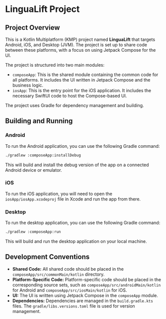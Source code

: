 # LinguaLift Project

## Project Overview

This is a Kotlin Multiplatform (KMP) project named **LinguaLift** that targets Android, iOS, and Desktop (JVM). The project is set up to share code between these platforms, with a focus on using Jetpack Compose for the UI.

The project is structured into two main modules:

*   `composeApp`: This is the shared module containing the common code for all platforms. It includes the UI written in Jetpack Compose and the business logic.
*   `iosApp`: This is the entry point for the iOS application. It includes the necessary SwiftUI code to host the Compose-based UI.

The project uses Gradle for dependency management and building.

## Building and Running

### Android

To run the Android application, you can use the following Gradle command:

```bash
./gradlew :composeApp:installDebug
```

This will build and install the debug version of the app on a connected Android device or emulator.

### iOS

To run the iOS application, you will need to open the `iosApp/iosApp.xcodeproj` file in Xcode and run the app from there.

### Desktop

To run the desktop application, you can use the following Gradle command:

```bash
./gradlew :composeApp:run
```

This will build and run the desktop application on your local machine.

## Development Conventions

*   **Shared Code:** All shared code should be placed in the `composeApp/src/commonMain/kotlin` directory.
*   **Platform-Specific Code:** Platform-specific code should be placed in the corresponding source sets, such as `composeApp/src/androidMain/kotlin` for Android and `composeApp/src/iosMain/kotlin` for iOS.
*   **UI:** The UI is written using Jetpack Compose in the `composeApp` module.
*   **Dependencies:** Dependencies are managed in the `build.gradle.kts` files. The `gradle/libs.versions.toml` file is used for version management.
